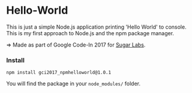 # Hello-World

This is just a simple Node.js application printing 'Hello World' to console. This is my first approach to Node.js and the npm package manager.

=> Made as part of Google Code-In 2017 for [Sugar Labs](https://www.sugarlabs.org).

### Install
`npm install gci2017_npmhelloworld@1.0.1`

You will find the package in your `node_modules/` folder.
